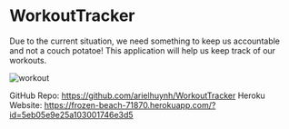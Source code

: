 # WorkoutTracker

Due to the current situation, we need something to keep us accountable and not a couch potatoe!
This application will help us keep track of our workouts.

![workout](https://media.giphy.com/media/L6pR869dhwG6Q/giphy.gif)

GitHub Repo: https://github.com/arielhuynh/WorkoutTracker
Heroku Website: https://frozen-beach-71870.herokuapp.com/?id=5eb05e9e25a103001746e3d5
